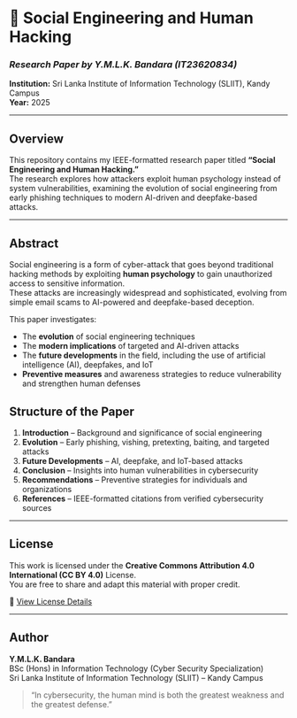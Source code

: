 # 🧠 Social Engineering and Human Hacking  
### *Research Paper by Y.M.L.K. Bandara (IT23620834)*  
**Institution:** Sri Lanka Institute of Information Technology (SLIIT), Kandy Campus  
**Year:** 2025  

---

## Overview
This repository contains my IEEE-formatted research paper titled **“Social Engineering and Human Hacking.”**  
The research explores how attackers exploit human psychology instead of system vulnerabilities, examining the evolution of social engineering from early phishing techniques to modern AI-driven and deepfake-based attacks.

---

## Abstract
Social engineering is a form of cyber-attack that goes beyond traditional hacking methods by exploiting **human psychology** to gain unauthorized access to sensitive information.  
These attacks are increasingly widespread and sophisticated, evolving from simple email scams to AI-powered and deepfake-based deception.

This paper investigates:
- The **evolution** of social engineering techniques  
- The **modern implications** of targeted and AI-driven attacks  
- The **future developments** in the field, including the use of artificial intelligence (AI), deepfakes, and IoT  
- **Preventive measures** and awareness strategies to reduce vulnerability and strengthen human defenses  

## Structure of the Paper
1. **Introduction** – Background and significance of social engineering  
2. **Evolution** – Early phishing, vishing, pretexting, baiting, and targeted attacks  
3. **Future Developments** – AI, deepfake, and IoT-based attacks  
4. **Conclusion** – Insights into human vulnerabilities in cybersecurity  
5. **Recommendations** – Preventive strategies for individuals and organizations  
6. **References** – IEEE-formatted citations from verified cybersecurity sources  

---

## License
This work is licensed under the **Creative Commons Attribution 4.0 International (CC BY 4.0)** License.  
You are free to share and adapt this material with proper credit.

🔗 [View License Details](https://creativecommons.org/licenses/by/4.0/)

---

## Author
**Y.M.L.K. Bandara**  
BSc (Hons) in Information Technology (Cyber Security Specialization)  
Sri Lanka Institute of Information Technology (SLIIT) – Kandy Campus  

> “In cybersecurity, the human mind is both the greatest weakness and the greatest defense.” 

